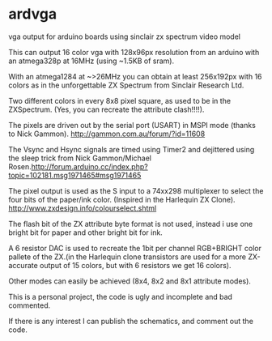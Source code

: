 # ardvga
vga output for arduino boards using sinclair zx spectrum video model

This can output 16 color vga with 128x96px resolution from an arduino with an atmega328p at 16MHz (using ~1.5KB of sram).

With an atmega1284 at ~>26MHz you can obtain at least 256x192px with 16 colors as in the unforgettable ZX Spectrum from Sinclair Research Ltd.

Two different colors in every 8x8 pixel square, as used to be in the ZXSpectrum. (Yes, you can recreate the attribute clash!!!!).

The pixels are driven out by the serial port (USART) in MSPI mode (thanks to Nick Gammon). http://gammon.com.au/forum/?id=11608

The Vsync and Hsync signals are timed using Timer2 and dejittered using the sleep trick from Nick Gammon/Michael Rosen.http://forum.arduino.cc/index.php?topic=102181.msg1971465#msg1971465

The pixel output is used as the S input to a 74xx298 multiplexer to select the four bits of the paper/ink color. (Inspired in the Harlequin ZX Clone). http://www.zxdesign.info/colourselect.shtml

The flash bit of the ZX attribute byte format is not used, instead i use one bright bit for paper and other bright bit for ink.

A 6 resistor DAC is used to recreate the 1bit per channel RGB+BRIGHT color pallete of the ZX.(in the Harlequin clone transistors are used for a more ZX-accurate output of 15 colors, but with 6 resistors we get 16 colors).

Other modes can easily be achieved (8x4, 8x2 and 8x1 attribute modes).


This is a personal project, the code is ugly and incomplete and bad commented.


If there is any interest I can publish the schematics, and comment out the code.
